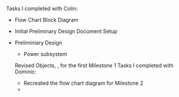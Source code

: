 


Tasks I completed with Colin:
- Flow Chart Block Diagram 
- Initial Preliminary Design Document Setup
- Preliminiary Design 
    - Power subsystem
  
  Revised Objects, , for the first Milestone 1
Tasks I completed with Dominic:
    - Recreated the flow chart diagram for Milestone 2
    - 

